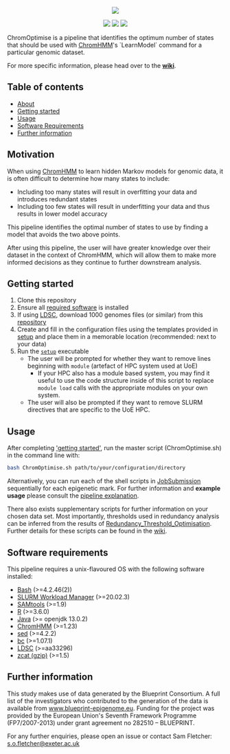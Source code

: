 <p align="center">
  <img src="https://github.com/sof202/ChromOptimise/assets/147140110/86c917e0-87ce-4e1f-b52e-f8018dcbb436" />
</p>

</p>
<p align="center">
    <a href="https://www.codefactor.io/repository/github/sof202/chromoptimise" alt="CodeFactor">
        <img src="https://img.shields.io/codefactor/grade/github/sof202/ChromOptimise?style=for-the-badge&color=dark-green" /></a>
    <a href="https://github.com/sof202/ChromOptimise/commits/main/" alt="Commit activity">
        <img src="https://img.shields.io/github/commit-activity/m/sof202/ChromOptimise?style=for-the-badge&color=dark-green" /></a>
    <a href="https://github.com/sof202/ChromOptimise/blob/main/LICENSE" alt="License">
        <img src="https://img.shields.io/github/license/sof202/ChromOptimise?style=for-the-badge&color=dark-green" /></a>
</p>

ChromOptimise is a pipeline that identifies the optimum number of states that 
should be used with 
[ChromHMM](https://compbio.mit.edu/ChromHMM/#:~:text=ChromHMM%20is%20software%20for%20learning,and%20spatial%20patterns%20of%20marks.)'s
`LearnModel` command for a particular genomic dataset.

For more specific information, please head over to the 
[**wiki**](https://sof202.github.io/ChromOptimise/).

## Table of contents
- [About](#About)
- [Getting started](#getting-started)
- [Usage](#usage)
- [Software Requirements](#software-requirements)
- [Further information](#further-information)

## Motivation
When using 
[ChromHMM](https://compbio.mit.edu/ChromHMM/#:~:text=ChromHMM%20is%20software%20for%20learning,and%20spatial%20patterns%20of%20marks.)
to learn hidden Markov models for genomic data, it is often difficult to 
determine how many states to include:

- Including too many states will result in overfitting your data and 
introduces redundant states
- Including too few states will result in underfitting your data and thus 
results in lower model accuracy

This pipeline identifies the optimal number of states to use by finding a 
model that avoids the two above points. 

After using this pipeline, the user will have greater knowledge over their
dataset in the context of ChromHMM, which will allow them to make more informed
decisions as they continue to further downstream analysis.

## Getting started
1) Clone this repository
2) Ensure all [required software](#software-requirements) is installed
3) If using [LDSC](https://github.com/bulik/ldsc), download 1000 genomes files 
(or similar) from this [repository](https://zenodo.org/records/10515792)
4) Create and fill in the configuration files using the templates provided in 
[setup](https://github.com/sof202/ChromOptimise/tree/main/Setup) and place 
them in a memorable location (recommended: next to your data)
5) Run the [`setup`](https://github.com/sof202/ChromOptimise/tree/main/Setup/setup) 
executable 
    - The user will be prompted for whether they want to remove lines 
    beginning with `module` (artefact of HPC system used at UoE)
        - If your HPC also has a module based system, you may find it useful
        to use the code structure inside of this script to replace `module load`
        calls with the appropriate modules on your own system.
    - The user will also be prompted if they want to remove SLURM directives 
    that are specific to the UoE HPC.

## Usage
After completing ['getting started'](#getting-started), run the master script 
(ChromOptimise.sh) in the command line with:
```bash
bash ChromOptimise.sh path/to/your/configuration/directory
```

Alternatively, you can run each of the shell scripts in 
[JobSubmission](https://github.com/sof202/ChromOptimise/tree/main/JobSubmission)
sequentially for each epigenetic mark. For further information and **example
usage** please consult the 
[pipeline explanation](https://sof202.github.io/ChromOptimise/category/main-pipeline---usage-and-explanation).

There also exists supplementary scripts for further information on your chosen
data set. Most importantly, thresholds used in redundancy analysis can be
inferred from the results of
[Redundancy_Threshold_Optimisation](https://github.com/sof202/ChromOptimise/tree/main/supplementary/Redundancy_Threshold_Optimisation).
Further details for these scripts can be found in the
[wiki](https://sof202.github.io/ChromOptimise/ChromOptimise/Supplementary-pipeline-explanation). 


## Software requirements
This pipeline requires a unix-flavoured OS with the following software installed:
- [Bash](https://www.gnu.org/software/bash/) (>=4.2.46(2))
- [SLURM Workload Manager](https://slurm.schedmd.com/overview.html) (>=20.02.3)
- [SAMtools](http://www.htslib.org) (>=1.9)
- [R](https://www.r-project.org) (>=3.6.0)
- [Java](https://www.java.com/en/) (>= openjdk 13.0.2)
- [ChromHMM](https://compbio.mit.edu/ChromHMM/#:~:text=ChromHMM%20is%20software%20for%20learning,and%20spatial%20patterns%20of%20marks.) (>=1.23)
- [sed](https://www.gnu.org/software/sed/) (>=4.2.2)
- [bc](https://www.gnu.org/software/bc/) (>=1.07.1)
- [LDSC](https://github.com/bulik/ldsc) (>=aa33296)
- [zcat (gzip)](https://www.gnu.org/software/gzip/) (>=1.5)

## Further information
This study makes use of data generated by the Blueprint Consortium. A full list
of the investigators who contributed to the generation of the data is available
from www.blueprint-epigenome.eu. Funding for the project was provided by the
European Union's Seventh Framework Programme (FP7/2007-2013) under grant
agreement no 282510 – BLUEPRINT.

For any further enquiries, please open an issue or contact Sam Fletcher:
\
s.o.fletcher@exeter.ac.uk

  
